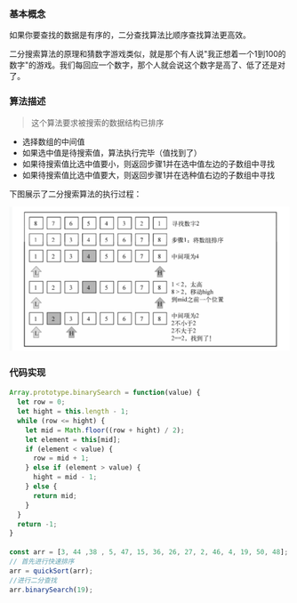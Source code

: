 ### 基本概念

如果你要查找的数据是有序的，二分查找算法比顺序查找算法更高效。

二分搜索算法的原理和猜数字游戏类似，就是那个有人说"我正想着一个1到100的数字"的游戏。我们每回应一个数字，那个人就会说这个数字是高了、低了还是对了。

### 算法描述

> 这个算法要求被搜索的数据结构已排序

* 选择数组的中间值
* 如果选中值是待搜索值，算法执行完毕（值找到了）
* 如果待搜索值比选中值要小，则返回步骤1并在选中值左边的子数组中寻找
* 如果待搜索值比选中值要大，则返回步骤1并在选种值右边的子数组中寻找

下图展示了二分搜索算法的执行过程：

![](_media/sort-8.png)

### 代码实现

```js
Array.prototype.binarySearch = function(value) {
  let row = 0;
  let hight = this.length - 1;
  while (row <= hight) {
    let mid = Math.floor((row + hight) / 2);
    let element = this[mid];
    if (element < value) {
      row = mid + 1;
    } else if (element > value) {
      hight = mid - 1;
    } else {
      return mid;
    }
  }
  return -1;
}

const arr = [3, 44 ,38 , 5, 47, 15, 36, 26, 27, 2, 46, 4, 19, 50, 48];
// 首先进行快速排序
arr = quickSort(arr);
//进行二分查找
arr.binarySearch(19);
```

